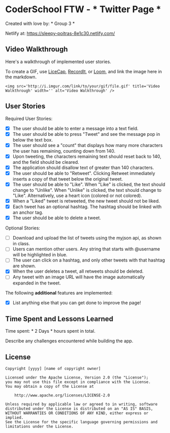 # CoderSchool FTW - * Twitter Page *

Created with love by: * Group 3 *
  
Netlify at: https://sleepy-poitras-8e1c30.netlify.com/ 

## Video Walkthrough

Here's a walkthrough of implemented user stories.

To create a GIF, use [LiceCap](http://www.cockos.com/licecap/), [RecordIt](http://www.recordit.co), or [Loom](http://www.useloom.com), and link the image here in the markdown.

```
<img src='http://i.imgur.com/link/to/your/gif/file.gif' title='Video Walkthrough' width='' alt='Video Walkthrough' />
```

## User Stories

Required User Stories:

* [x] The user should be able to enter a message into a text field.
* [x] The user should be able to press "Tweet" and see the message pop in below the text box.
* [x] The user should see a "count" that displays how many more characters the user has remaining, counting down from 140.
* [x] Upon tweeting, the characters remaining text should reset back to 140, and the field should be cleared.
* [x] The application should disallow text of greater than 140 characters.
* [x] The user should be able to "Retweet". Clicking Retweet immediately inserts a copy of that tweet below the original tweet.
* [x] The user should be able to "Like". When "Like" is clicked, the text should change to "Unlike". When "Unlike" is clicked, the text should change to "Like". Alternatively, use a heart icon (colored or not colored).
* [x] When a "Liked" tweet is retweeted, the new tweet should not be liked.
* [x] Each tweet has an optional hashtag. The hashtag should be linked with an anchor tag.
* [x] The user should be able to delete a tweet.

Optional Stories:

* [ ]  Download and upload the list of tweets using the myjson api, as shown in class.
* [ ] Users can mention other users. Any string that starts with @username will be highlighted in blue.
* [ ] The user can click on a hashtag, and only other tweets with that hashtag are shown.
* [x] When the user deletes a tweet, all retweets should be deleted.
* [ ] Any tweet with an image URL will have the image automatically expanded in the tweet.

The following **additional** features are implemented:

* [x] List anything else that you can get done to improve the page!

## Time Spent and Lessons Learned

Time spent: * 2 Days * hours spent in total.

Describe any challenges encountered while building the app.

## License

    Copyright [yyyy] [name of copyright owner]

    Licensed under the Apache License, Version 2.0 (the "License");
    you may not use this file except in compliance with the License.
    You may obtain a copy of the License at

        http://www.apache.org/licenses/LICENSE-2.0

    Unless required by applicable law or agreed to in writing, software
    distributed under the License is distributed on an "AS IS" BASIS,
    WITHOUT WARRANTIES OR CONDITIONS OF ANY KIND, either express or implied.
    See the License for the specific language governing permissions and
    limitations under the License.
